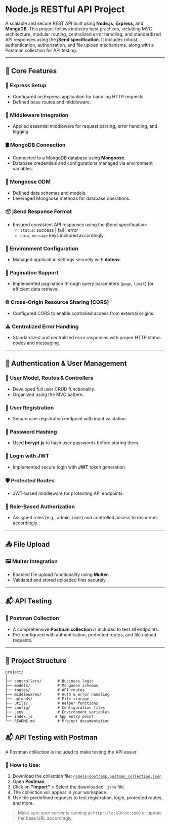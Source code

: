 # Node.js RESTful API Project

A scalable and secure REST API built using **Node.js**, **Express**, and **MongoDB**. This project follows industry best practices, including MVC architecture, modular routing, centralized error handling, and standardized API responses using the **jSend specification**. It includes robust authentication, authorization, and file upload mechanisms, along with a Postman collection for API testing.

---

## 🔧 Core Features

### 🚀 Express Setup
- Configured an Express application for handling HTTP requests.
- Defined base routes and middleware.

### 🧩 Middleware Integration
- Applied essential middleware for request parsing, error handling, and logging.

### 🛢️ MongoDB Connection
- Connected to a MongoDB database using **Mongoose**.
- Database credentials and configurations managed via environment variables.

### 📄 Mongoose ODM
- Defined data schemas and models.
- Leveraged Mongoose methods for database operations.

### 📦 jSend Response Format
- Ensured consistent API responses using the jSend specification:
  - `status`: success | fail | error
  - `data`, `message` keys included accordingly.

### 🔐 Environment Configuration
- Managed application settings securely with **dotenv**.

### 📄 Pagination Support
- Implemented pagination through query parameters (`page`, `limit`) for efficient data retrieval.

### 🌐 Cross-Origin Resource Sharing (CORS)
- Configured CORS to enable controlled access from external origins.

### ⚠️ Centralized Error Handling
- Standardized and centralized error responses with proper HTTP status codes and messaging.

---

## 👤 Authentication & User Management

### 🧍 User Model, Routes & Controllers
- Developed full user CRUD functionality.
- Organized using the MVC pattern.

### 📝 User Registration
- Secure user registration endpoint with input validation.

### 🔐 Password Hashing
- Used **bcrypt.js** to hash user passwords before storing them.

### 🔑 Login with JWT
- Implemented secure login with **JWT** token generation.

### 🛡️ Protected Routes
- JWT-based middleware for protecting API endpoints.

### 🎯 Role-Based Authorization
- Assigned roles (e.g., admin, user) and controlled access to resources accordingly.

---

## 📤 File Upload

### 🖼️ Multer Integration
- Enabled file upload functionality using **Multer**.
- Validated and stored uploaded files securely.

---

## 📬 API Testing

### 🧪 Postman Collection
- A comprehensive **Postman collection** is included to test all endpoints.
- Pre-configured with authentication, protected routes, and file upload requests.

---

## 📁 Project Structure
```
project/
│
├── controllers/       # Business logic
├── models/            # Mongoose schemas
├── routes/            # API routes
├── middlewares/       # Auth & error handling
├── uploads/           # File storage
├── utils/             # Helper functions
├── config/            # Configuration files
├── .env               # Environment variables
├── index.js          # App entry point
└── README.md          # Project documentation
```

## 📬 API Testing with Postman

A Postman collection is included to make testing the API easier.

### 🧪 How to Use:

1. Download the collection file: [`nodejs-bootcamp.postman_collection.json`](./nodejs-bootcamp.postman_collection.json)
2. Open **Postman**.
3. Click on **"Import"** > Select the downloaded `.json` file.
4. The collection will appear in your workspace.
5. Use the predefined requests to test registration, login, protected routes, and more.

> Make sure your server is running at `http://localhost:5000` or update the base URL accordingly.


